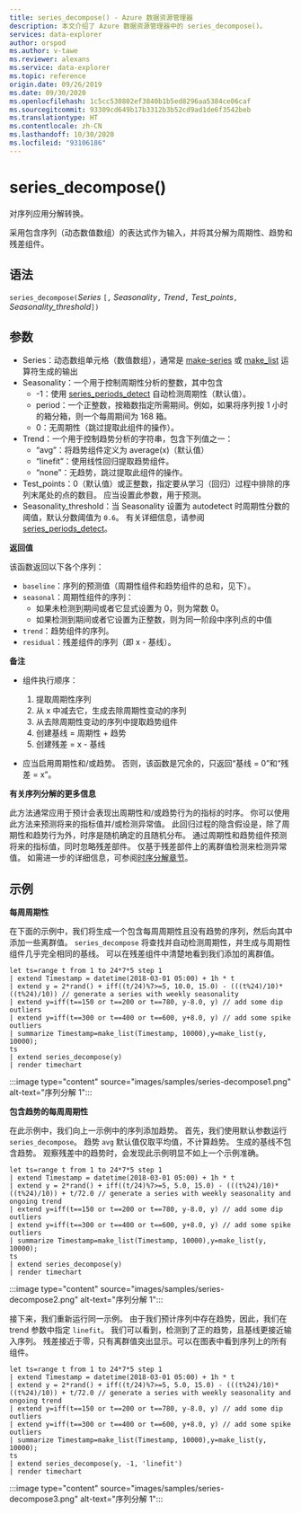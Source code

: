 ```yaml
---
title: series_decompose() - Azure 数据资源管理器
description: 本文介绍了 Azure 数据资源管理器中的 series_decompose()。
services: data-explorer
author: orspod
ms.author: v-tawe
ms.reviewer: alexans
ms.service: data-explorer
ms.topic: reference
origin.date: 09/26/2019
ms.date: 09/30/2020
ms.openlocfilehash: 1c5cc530802ef3840b1b5ed8296aa5384ce06caf
ms.sourcegitcommit: 93309cd649b17b3312b3b52cd9ad1de6f3542beb
ms.translationtype: HT
ms.contentlocale: zh-CN
ms.lasthandoff: 10/30/2020
ms.locfileid: "93106186"
---
```

# <a name="series_decompose"></a>series_decompose()

对序列应用分解转换。  

采用包含序列（动态数值数组）的表达式作为输入，并将其分解为周期性、趋势和残差组件。
 
## <a name="syntax"></a>语法

`series_decompose(`*Series* `[,` *Seasonality*`,` *Trend*`,` *Test_points*`,` *Seasonality_threshold*`])`

## <a name="arguments"></a>参数

* Series：动态数组单元格（数值数组），通常是 [make-series](make-seriesoperator.md) 或 [make_list](makelist-aggfunction.md) 运算符生成的输出
* Seasonality：一个用于控制周期性分析的整数，其中包含
    * -1：使用 [series_periods_detect](series-periods-detectfunction.md) 自动检测周期性（默认值）。
    * period：一个正整数，按箱数指定所需期间。例如，如果将序列按 1 小时的箱分箱，则一个每周期间为 168 箱。
    * 0：无周期性（跳过提取此组件的操作）。    
* Trend：一个用于控制趋势分析的字符串，包含下列值之一：
    * “avg”：将趋势组件定义为 average(x)（默认值）
    * “linefit”：使用线性回归提取趋势组件。
    * “none”：无趋势，跳过提取此组件的操作。    
* Test_points：0（默认值）或正整数，指定要从学习（回归）过程中排除的序列末尾处的点的数目。 应当设置此参数，用于预测。
* Seasonality_threshold：当 Seasonality 设置为 autodetect 时周期性分数的阈值，默认分数阈值为 `0.6`。 有关详细信息，请参阅 [series_periods_detect](series-periods-detectfunction.md)。

**返回值**

 该函数返回以下各个序列：

* `baseline`：序列的预测值（周期性组件和趋势组件的总和，见下）。
* `seasonal`：周期性组件的序列：
    * 如果未检测到期间或者它显式设置为 0，则为常数 0。
    * 如果检测到期间或者它设置为正整数，则为同一阶段中序列点的中值
* `trend`：趋势组件的序列。
* `residual`：残差组件的序列（即 x - 基线）。
  

**备注**

* 组件执行顺序：
    1. 提取周期性序列
    2. 从 x 中减去它，生成去除周期性变动的序列
    3. 从去除周期性变动的序列中提取趋势组件
    4. 创建基线 = 周期性 + 趋势
    5. 创建残差 = x - 基线
    
* 应当启用周期性和/或趋势。 否则，该函数是冗余的，只返回“基线 = 0”和“残差 = x”。

**有关序列分解的更多信息**

此方法通常应用于预计会表现出周期性和/或趋势行为的指标的时序。 你可以使用此方法来预测将来的指标值并/或检测异常值。 此回归过程的隐含假设是，除了周期性和趋势行为外，时序是随机确定的且随机分布。 通过周期性和趋势组件预测将来的指标值，同时忽略残差部件。 仅基于残差部件上的离群值检测来检测异常值。 如需进一步的详细信息，可参阅[时序分解章节](https://otexts.com/fpp2/decomposition.html)。

## <a name="examples"></a>示例

**每周周期性**

在下面的示例中，我们将生成一个包含每周周期性且没有趋势的序列，然后向其中添加一些离群值。 `series_decompose` 将查找并自动检测周期性，并生成与周期性组件几乎完全相同的基线。 可以在残差组件中清楚地看到我们添加的离群值。

<!-- csl: https://help.kusto.chinacloudapi.cn:443/Samples -->
```kusto
let ts=range t from 1 to 24*7*5 step 1 
| extend Timestamp = datetime(2018-03-01 05:00) + 1h * t 
| extend y = 2*rand() + iff((t/24)%7>=5, 10.0, 15.0) - (((t%24)/10)*((t%24)/10)) // generate a series with weekly seasonality
| extend y=iff(t==150 or t==200 or t==780, y-8.0, y) // add some dip outliers
| extend y=iff(t==300 or t==400 or t==600, y+8.0, y) // add some spike outliers
| summarize Timestamp=make_list(Timestamp, 10000),y=make_list(y, 10000);
ts 
| extend series_decompose(y)
| render timechart  
```

:::image type="content" source="images/samples/series-decompose1.png" alt-text="序列分解 1":::

**包含趋势的每周周期性**

在此示例中，我们向上一示例中的序列添加趋势。 首先，我们使用默认参数运行 `series_decompose`。 趋势 `avg` 默认值仅取平均值，不计算趋势。 生成的基线不包含趋势。 观察残差中的趋势时，会发现此示例明显不如上一个示例准确。

<!-- csl: https://help.kusto.chinacloudapi.cn:443/Samples -->
```kusto
let ts=range t from 1 to 24*7*5 step 1 
| extend Timestamp = datetime(2018-03-01 05:00) + 1h * t 
| extend y = 2*rand() + iff((t/24)%7>=5, 5.0, 15.0) - (((t%24)/10)*((t%24)/10)) + t/72.0 // generate a series with weekly seasonality and ongoing trend
| extend y=iff(t==150 or t==200 or t==780, y-8.0, y) // add some dip outliers
| extend y=iff(t==300 or t==400 or t==600, y+8.0, y) // add some spike outliers
| summarize Timestamp=make_list(Timestamp, 10000),y=make_list(y, 10000);
ts 
| extend series_decompose(y)
| render timechart  
```

:::image type="content" source="images/samples/series-decompose2.png" alt-text="序列分解 1":::

接下来，我们重新运行同一示例。 由于我们预计序列中存在趋势，因此，我们在 trend 参数中指定 `linefit`。 我们可以看到，检测到了正的趋势，且基线更接近输入序列。 残差接近于零，只有离群值突出显示。可以在图表中看到序列上的所有组件。

<!-- csl: https://help.kusto.chinacloudapi.cn:443/Samples -->
```kusto
let ts=range t from 1 to 24*7*5 step 1 
| extend Timestamp = datetime(2018-03-01 05:00) + 1h * t 
| extend y = 2*rand() + iff((t/24)%7>=5, 5.0, 15.0) - (((t%24)/10)*((t%24)/10)) + t/72.0 // generate a series with weekly seasonality and ongoing trend
| extend y=iff(t==150 or t==200 or t==780, y-8.0, y) // add some dip outliers
| extend y=iff(t==300 or t==400 or t==600, y+8.0, y) // add some spike outliers
| summarize Timestamp=make_list(Timestamp, 10000),y=make_list(y, 10000);
ts 
| extend series_decompose(y, -1, 'linefit')
| render timechart  
```

:::image type="content" source="images/samples/series-decompose3.png" alt-text="序列分解 1":::
